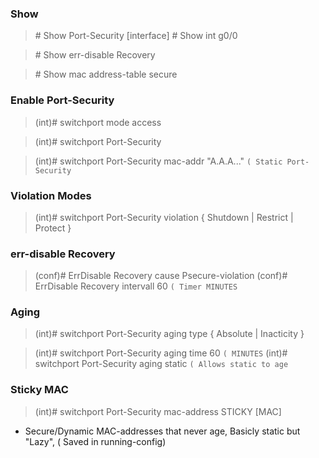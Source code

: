 ### Show

>\# Show Port-Security [interface]
>\# Show int g0/0

>\# Show err-disable Recovery

>\# Show mac address-table secure

### Enable Port-Security

>(int)# switchport mode access

>(int)# switchport Port-Security

>(int)# switchport Port-Security mac-addr "A.A.A..." `( Static Port-Security`

### Violation Modes

>(int)# switchport Port-Security violation { Shutdown | Restrict | Protect }

### **err-disable** Recovery

>(conf)# ErrDisable Recovery cause Psecure-violation
>(conf)# ErrDisable Recovery intervall 60 `( Timer MINUTES`

### Aging

>(int)# switchport Port-Security aging type { Absolute | Inacticity }

>(int)# switchport Port-Security aging time 60 `( MINUTES`
>(int)# switchport Port-Security aging static `( Allows static to age`

### Sticky MAC

>(int)# switchport Port-Security mac-address STICKY [MAC]

- Secure/Dynamic MAC-addresses that never age, Basicly static but "Lazy", ( Saved in running-config)


